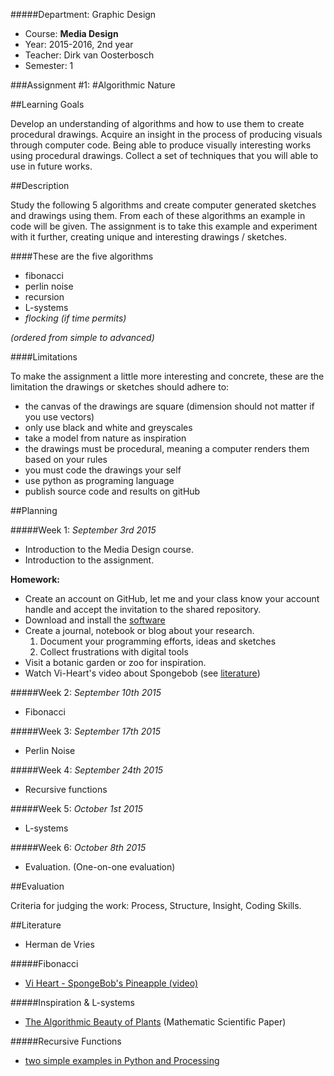 #####Department: Graphic Design

- Course: **Media Design**
- Year: 2015-2016, 2nd year
- Teacher: Dirk van Oosterbosch
- Semester: 1

###Assignment #1:
#Algorithmic Nature

##Learning Goals

Develop an understanding of algorithms and how to use them to create procedural drawings. Acquire an insight in the process of producing visuals through computer code. Being able to produce visually interesting works using procedural drawings. Collect a set of techniques that you will able to use in future works.

##Description

Study the following 5 algorithms and create computer generated sketches and drawings using them. From each of these algorithms an example in code will be given. The assignment is to take this example and experiment with it further, creating unique and interesting drawings / sketches.

####These are the five algorithms

- fibonacci
- perlin noise
- recursion
- L-systems
- *flocking (if time permits)*

*(ordered from simple to advanced)*

####Limitations

To make the assignment a little more interesting and concrete, these are the limitation the drawings or sketches should adhere to:

- the canvas of the drawings are square (dimension should not matter if you use vectors)
- only use black and white and greyscales
- take a model from nature as inspiration
- the drawings must be procedural, meaning a computer renders them based on your rules
- you must code the drawings your self
- use python as programing language
- publish source code and results on gitHub

##Planning

#####Week 1:
*September 3rd 2015*

- Introduction to the Media Design course.
- Introduction to the assignment.

**Homework:**

- Create an account on GitHub, let me and your class know your account handle and accept the invitation to the shared repository.
- Download and install the [software](Software.md)
- Create a journal, notebook or blog about your research.
 	1. Document your programming efforts, ideas and sketches
	2. Collect frustrations with digital tools
- Visit a botanic garden or zoo for inspiration.
- Watch Vi-Heart's video about Spongebob (see [literature](#literature))

#####Week 2:
*September 10th 2015*

- Fibonacci

#####Week 3:
*September 17th 2015*

- Perlin Noise

#####Week 4:
*September 24th 2015*

- Recursive functions

#####Week 5:
*October 1st 2015*

- L-systems

#####Week 6:
*October 8th 2015*

- Evaluation. (One-on-one evaluation)


##Evaluation

Criteria for judging the work:
Process, Structure, Insight, Coding Skills.

##Literature

- Herman de Vries

#####Fibonacci
- [Vi Heart - SpongeBob's Pineapple (video)](https://www.youtube.com/watch?v=gBxeju8dMho)

#####Inspiration & L-systems
- [The Algorithmic Beauty of Plants](http://algorithmicbotany.org/papers/abop/abop.pdf) (Mathematic Scientific Paper)

#####Recursive Functions
- [two simple examples in Python and Processing](https://github.com/ArtezGDA/recursiveExamples)
